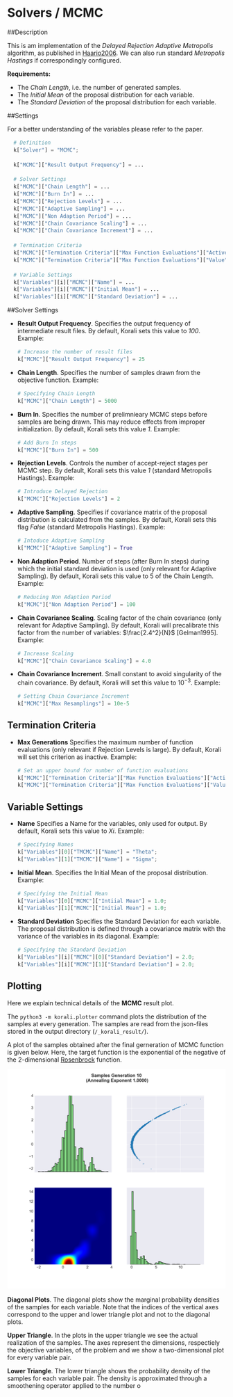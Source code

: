 # Solvers / MCMC
   				   
##Description

This is am implementation of the *Delayed Rejection Adaptive Metropolis* algorithm, as published in [Haario2006](https://link.springer.com/article/10.1007%2Fs11222-006-9438-0). We can also run standard *Metropolis Hastings* if correspondingly configured.

**Requirements:**

+ The *Chain Length*, i.e. the number of generated samples.
+ The *Initial Mean* of the proposal distribution for each variable.
+ The *Standard Deviation* of the proposal distribution for each variable.


##Settings

For a better understanding of the variables please refer to the paper.

```python
  # Definition
  k["Solver"] = "MCMC";
  
  k["MCMC"]["Result Output Frequency"] = ...
  
  # Solver Settings
  k["MCMC"]["Chain Length"] = ... 
  k["MCMC"]["Burn In"] = ...
  k["MCMC"]["Rejection Levels"] = ...
  k["MCMC"]["Adaptive Sampling"] = ...
  k["MCMC"]["Non Adaption Period"] = ...
  k["MCMC"]["Chain Covariance Scaling"] = ...
  k["MCMC"]["Chain Covariance Increment"] = ...
  
  # Termination Criteria
  k["MCMC"]["Termination Criteria"]["Max Function Evaluations"]["Active"] = ...
  k["MCMC"]["Termination Criteria"]["Max Function Evaluations"]["Value"] = ...

  # Variable Settings
  k["Variables"][i]["MCMC"]["Name"] = ...
  k["Variables"][i]["MCMC"]["Initial Mean"] = ...
  k["Variables"][i]["MCMC"]["Standard Deviation"] = ...
```


##Solver Settings

- **Result Output Frequency**. Specifies the output frequency of intermediate result files. By default, Korali sets this value to *100*. Example:

	```python
    # Increase the number of result files
	k["MCMC"]["Result Output Frequency"] = 25

	```

- **Chain Length**. Specifies the number of samples drawn from the objective function. Example:

	```python
	# Specifying Chain Length
	k["MCMC"]["Chain Length"] = 5000
	```

- **Burn In**. Specifies the number of prelimnieary MCMC steps before samples are being drawn. This may reduce effects from improper initialization. By default, Korali sets this value *1*. Example:

	```python
    # Add Burn In steps
	k["MCMC"]["Burn In"] = 500
	```
	
- **Rejection Levels**. Controls the number of accept-reject stages per MCMC step. By default, Korali sets this value *1* (standard Metropolis Hastings). Example:

	```python
    # Introduce Delayed Rejection
	k["MCMC"]["Rejection Levels"] = 2
	```

- **Adaptive Sampling**. Specifies if covariance matrix of the proposal distribution is calculated from the samples. By default, Korali sets this flag *False* (standard Metropolis Hastings). Example:

	```python
    # Intoduce Adaptive Sampling
	k["MCMC"]["Adaptive Sampling"] = True
	```	
	
- **Non Adaption Period**. Number of steps (after Burn In steps) during which the initial standard deviation is used (only relevant for Adaptive Sampling). By default, Korali sets this value to $5%$ of the Chain Length. Example:

	```python
    # Reducing Non Adaption Period
	k["MCMC"]["Non Adaption Period"] = 100
	```	
	
- **Chain Covariance Scaling**. Scaling factor of the chain covariance (only relevant for Adaptive Sampling). By default, Korali will precalibrate this factor from the number of variables: $\frac{2.4^2}{N}$ [Gelman1995]. Example:

	```python
    # Increase Scaling
	k["MCMC"]["Chain Covariance Scaling"] = 4.0
	```	
	
- **Chain Covariance Increment**. Small constant to avoid singularity of the chain covariance. By default, Korali will set this value to $10^{-3}$. Example:

	```python
    # Setting Chain Covariance Increment
	k["MCMC"]["Max Resamplings"] = 10e-5
	```	

## Termination Criteria

- **Max Generations** Specifies the maximum number of function evaluations (only relevant if Rejection Levels is large). By default, Korali will set this criterion as inactive. Example:

	```python
    # Set an upper bound for number of function evaluations
	k["MCMC"]["Termination Criteria"]["Max Function Evaluations"]["Active"] = True
	k["MCMC"]["Termination Criteria"]["Max Function Evaluations"]["Value"]  = 1e6
	```


## Variable Settings


- **Name** Specifies a Name for the variables, only used for output. By default, Korali sets this value to $Xi$. Example:

	```python
	# Specifying Names
	k["Variables"][0]["TMCMC"]["Name"] = "Theta";
	k["Variables"][1]["TMCMC"]["Name"] = "Sigma";
	```

- **Initial Mean**. Specifies the Initial Mean of the proposal distribution. Example:

	```python
	# Specifying the Initial Mean
	k["Variables"][0]["MCMC"]["Intiial Mean"] = 1.0;
	k["Variables"][1]["MCMC"]["Initial Mean"] = 1.0;
	```

- **Standard Deviation** Specifies the Standard Deviation for each variable. The proposal distribution is defined through a covariance matrix with the variance of the variables in its diagonal. Example:

	```python
	# Specifying the Standard Deviation
	k["Variables"][i]["MCMC"][0]["Standard Deviation"] = 2.0;
	k["Variables"][i]["MCMC"][1]["Standard Deviation"] = 2.0;
	```



## Plotting

Here we explain technical details of the **MCMC** result plot.

The `python3 -m korali.plotter` command plots the distribution of the samples at every
generation. The samples are read from the json-files stored in the output
directory (`/_korali_result/`).

A plot of the samples obtained after the final gerneration of MCMC
function is given below. Here, the target function is the exponential of the 
negative of the 2-dimensional [Rosenbrock](https://en.wikipedia.org/wiki/Rosenbrock_function) 
function.

![figure](sampling_rosenbrock.png)

**Diagonal Plots**. The diagonal plots show the marginal probability densities of the samples for 
each variable. Note that the indices of the vertical axes correspond to the 
upper and lower triangle plot and not to the diagonal plots.

**Upper Triangle**. In the plots in the upper triangle we see the actual realization of the samples. 
The axes represent the dimensions, respectiely the objective variables,
of the problem and we show a two-dimensional plot for every variable pair.

**Lower Triangle**. The lower triangle shows the probability density of the samples for each variable pair.
The density is approximated through a smoothening operator applied to the number
o
